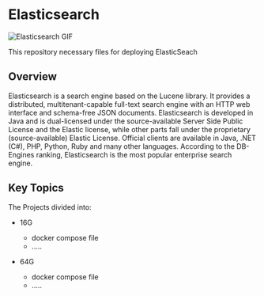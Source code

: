 # Elasticsearch
![Elasticsearch GIF](https://github.com/Aliarcher/elasticsearch/assets/53465519/039caafe-c6af-4ae5-bffd-238b0f50fe77)

This repository necessary files for deploying ElasticSeach

## Overview
Elasticsearch is a search engine based on the Lucene library.
It provides a distributed, multitenant-capable full-text search engine with an HTTP web interface and schema-free JSON documents.
Elasticsearch is developed in Java and is dual-licensed under the source-available Server Side Public License and the Elastic license, while other parts fall under the proprietary (source-available) Elastic License.
Official clients are available in Java, .NET (C#), PHP, Python, Ruby and many other languages.
According to the DB-Engines ranking, Elasticsearch is the most popular enterprise search engine.

## Key Topics
The Projects divided into:
* 16G
  * docker compose file
  * .....
  
* 64G
  * docker compose file
  * .....
